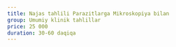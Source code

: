 ```yaml
---
title: Najas tahlili Parazitlarga Mikroskopiya bilan
group: Umumiy klinik tahlillar
price: 25 000
duration: 30-60 daqiqa
---
```

